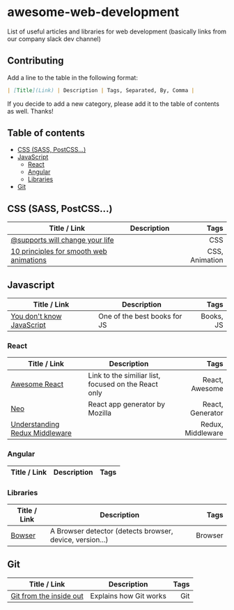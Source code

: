 # awesome-web-development

List of useful articles and libraries for web development (basically links from our company slack dev channel)

## Contributing 

Add a line to the table in the following format:
```markdown
| [Title](Link) | Description | Tags, Separated, By, Comma |
```

If you decide to add a new category, please add it to the table of contents as well. Thanks!

## Table of contents
* [CSS (SASS, PostCSS...)](#user-content-css-sass-postcss)
* [JavaScript](#user-content-javascript)
    * [React](#user-content-react)
    * [Angular](#user-content-angular)
    * [Libraries](#user-content-libraries)
* [Git](#user-content-git)

## CSS (SASS, PostCSS...)

| Title / Link  | Description   | Tags         |
| ------------- | ------------  | -----------: |
| [@supports will change your life](https://www.lottejackson.com/learning/supports-will-change-your-life) | | CSS |
| [10 principles for smooth web animations](https://blog.gyrosco.pe/smooth-css-animations-7d8ffc2c1d29#.iymened8w) | | CSS, Animation |

## Javascript

| Title / Link  | Description   | Tags         |
| ------------- | ------------  | -----------: |
| [You don't know JavaScript](https://github.com/getify/You-Dont-Know-JS) | One of the best books for JS | Books, JS |

### React

| Title / Link  | Description   | Tags         |
| ------------- | ------------  | -----------: |
| [Awesome React](https://github.com/enaqx/awesome-react) | Link to the similiar list, focused on the React only | React, Awesome |
| [Neo](https://github.com/mozilla/neo) | React app generator by Mozilla | React, Generator |
| [Understanding Redux Middleware](https://github.com/Stanko/awesome-web-development) | | Redux, Middleware |

### Angular

| Title / Link  | Description   | Tags         |
| ------------- | ------------  | -----------: |

### Libraries

| Title / Link  | Description   | Tags         |
| ------------- | ------------  | -----------: |
| [Bowser](https://github.com/ded/bowser) | A Browser detector (detects browser, device, version...) | Browser |

## Git

| Title / Link  | Description   | Tags         |
| ------------- | ------------  | -----------: |
| [Git from the inside out](https://codewords.recurse.com/issues/two/git-from-the-inside-out) | Explains how Git works | Git |
